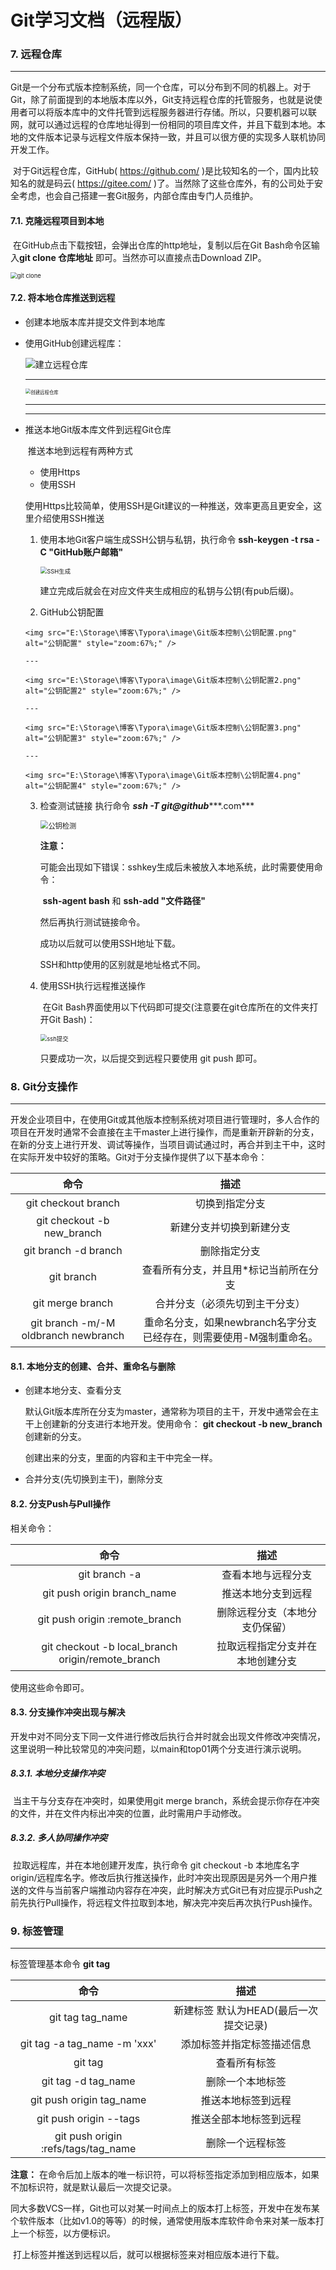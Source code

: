 

# Git学习文档（远程版）

### 7. 远程仓库

---

​	Git是一个分布式版本控制系统，同一个仓库，可以分布到不同的机器上。对于Git，除了前面提到的本地版本库以外，Git支持远程仓库的托管服务，也就是说使用者可以将版本库中的文件托管到远程服务器进行存储。所以，只要机器可以联网，就可以通过远程的仓库地址得到一份相同的项目库文件，并且下载到本地。本地的文件版本记录与远程文件版本保持一致，并且可以很方便的实现多人联机协同开发工作。

​	对于Git远程仓库，GitHub( https://github.com/ )是比较知名的一个，国内比较知名的就是码云( https://gitee.com/ )了。当然除了这些仓库外，有的公司处于安全考虑，也会自己搭建一套Git服务，内部仓库由专门人员维护。

#### 7.1. 克隆远程项目到本地

​	在GitHub点击下载按钮，会弹出仓库的http地址，复制以后在Git Bash命令区输入**git  clone 仓库地址** 即可。当然亦可以直接点击Download ZIP。

<img src="E:\Storage\博客\Typora\image\Git版本控制\git clone.png" alt="git clone" style="zoom: 67%;" />

#### 7.2. 将本地仓库推送到远程

- 创建本地版本库并提交文件到本地库

- 使用GitHub创建远程库：

  ![建立远程仓库](E:\Storage\博客\Typora\image\Git版本控制\建立远程仓库1.png)

  ---

  <img src="E:\Storage\博客\Typora\image\Git版本控制\建立远程仓库2.png" alt="创建远程仓库" style="zoom:53%;" />

  ---

  ---

- 推送本地Git版本库文件到远程Git仓库

  ​	推送本地到远程有两种方式

  - 使用Https
  - 使用SSH

  使用Https比较简单，使用SSH是Git建议的一种推送，效率更高且更安全，这里介绍使用SSH推送

   1. 使用本地Git客户端生成SSH公钥与私钥，执行命令 **ssh-keygen -t rsa -C "GitHub账户邮箱"**

      <img src="E:\Storage\博客\Typora\image\Git版本控制\SSH生成.png" alt="SSH生成" style="zoom: 67%;" />

      建立完成后就会在对应文件夹生成相应的私钥与公钥(有pub后缀)。

   2.  GitHub公钥配置

      <img src="E:\Storage\博客\Typora\image\Git版本控制\公钥配置.png" alt="公钥配置" style="zoom:67%;" />

      ---

      <img src="E:\Storage\博客\Typora\image\Git版本控制\公钥配置2.png" alt="公钥配置2" style="zoom:67%;" />

      ---

      <img src="E:\Storage\博客\Typora\image\Git版本控制\公钥配置3.png" alt="公钥配置3" style="zoom:67%;" />

      ---

      <img src="E:\Storage\博客\Typora\image\Git版本控制\公钥配置4.png" alt="公钥配置4" style="zoom:67%;" />

  3. 检查测试链接 执行命令 ***ssh -T git@github******.com***

     <img src="E:\Storage\博客\Typora\image\Git版本控制\公钥检测.png" alt="公钥检测" style="zoom:80%;" />

     **注意：**

     可能会出现如下错误：sshkey生成后未被放入本地系统，此时需要使用命令：

     ​	**ssh-agent bash** 和 **ssh-add "文件路径"**

     然后再执行测试链接命令。

     成功以后就可以使用SSH地址下载。

     SSH和http使用的区别就是地址格式不同。

  4. 使用SSH执行远程推送操作

     ​	在Git Bash界面使用以下代码即可提交(注意要在git仓库所在的文件夹打开Git Bash)：

     <img src="E:\Storage\博客\Typora\image\Git版本控制\SSH提交.png" alt="ssh提交" style="zoom:67%;" />

     只要成功一次，以后提交到远程只要使用 git push 即可。

### 8. Git分支操作

---

​	开发企业项目中，在使用Git或其他版本控制系统对项目进行管理时，多人合作的项目在开发时通常不会直接在主干master上进行操作，而是重新开辟新的分支，在新的分支上进行开发、调试等操作，当项目调试通过时，再合并到主干中，这时在实际开发中较好的策略。Git对于分支操作提供了以下基本命令：

|                 命令                 |                             描述                             |
| :----------------------------------: | :----------------------------------------------------------: |
|         git checkout branch          |                        切换到指定分支                        |
|      git checkout -b new_branch      |                   新建分支并切换到新建分支                   |
|         git branch -d branch         |                         删除指定分支                         |
|              git branch              |            查看所有分支，并且用*标记当前所在分支             |
|           git merge branch           |                合并分支（必须先切到主干分支）                |
| git branch -m/-M oldbranch newbranch | 重命名分支，如果newbranch名字分支已经存在，则需要使用-M强制重命名。 |

#### 8.1. 本地分支的创建、合并、重命名与删除

 - 创建本地分支、查看分支

   默认Git版本库所在分支为master，通常称为项目的主干，开发中通常会在主干上创建新的分支进行本地开发。使用命令：              **git checkout -b new_branch** 创建新的分支。

   创建出来的分支，里面的内容和主干中完全一样。

- 合并分支(先切换到主干)，删除分支

#### 8.2. 分支Push与Pull操作

相关命令：

|                       命令                        |               描述               |
| :-----------------------------------------------: | :------------------------------: |
|                   git branch -a                   |        查看本地与远程分支        |
|            git push origin branch_name            |        推送本地分支到远程        |
|          git push origin :remote_branch           |  删除远程分支（本地分支仍保留）  |
| git checkout -b local_branch origin/remote_branch | 拉取远程指定分支并在本地创建分支 |

使用这些命令即可。

#### 8.3. 分支操作冲突出现与解决

​	开发中对不同分支下同一文件进行修改后执行合并时就会出现文件修改冲突情况，这里说明一种比较常见的冲突问题，以main和top01两个分支进行演示说明。

##### 8.3.1. 本地分支操作冲突

​	当主干与分支存在冲突时，如果使用git merge branch，系统会提示你存在冲突的文件，并在文件内标出冲突的位置，此时需用户手动修改。

##### 8.3.2. 多人协同操作冲突

​	拉取远程库，并在本地创建开发库，执行命令 git checkout -b 本地库名字 origin/远程库名字。修改后执行推送操作，此时冲突出现原因是另外一个用户推送的文件与当前客户端推动内容存在冲突，此时解决方式Git已有对应提示Push之前先执行Pull操作，将远程文件拉取到本地，解决完冲突后再次执行Push操作。

### 9. 标签管理

---

标签管理基本命令 **git tag**

|                命令                 |                 描述                  |
| :---------------------------------: | :-----------------------------------: |
|          git tag tag_name           | 新建标签 默认为HEAD(最后一次提交记录) |
|    git tag -a tag_name -m 'xxx'     |      添加标签并指定标签描述信息       |
|               git tag               |             查看所有标签              |
|         git tag -d tag_name         |           删除一个本地标签            |
|      git push origin tag_name       |          推送本地标签到远程           |
|       git push origin --tags        |        推送全部本地标签到远程         |
| git push origin :refs/tags/tag_name |           删除一个远程标签            |

**注意：** 在命令后加上版本的唯一标识符，可以将标签指定添加到相应版本，如果不加标识符，就是默认最后一次提交记录。

​	同大多数VCS一样，Git也可以对某一时间点上的版本打上标签，开发中在发布某个软件版本（比如v1.0的等等）的时候，通常使用版本库软件命令来对某一版本打上一个标签，以方便标识。

​	打上标签并推送到远程以后，就可以根据标签来对相应版本进行下载。





